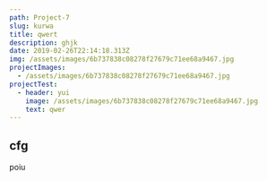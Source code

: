 ```yaml
---
path: Project-7
slug: kurwa
title: qwert
description: ghjk
date: 2019-02-26T22:14:18.313Z
img: /assets/images/6b737838c08278f27679c71ee68a9467.jpg
projectImages:
  - /assets/images/6b737838c08278f27679c71ee68a9467.jpg
projectTest:
  - header: yui
    image: /assets/images/6b737838c08278f27679c71ee68a9467.jpg
    text: qwer
---
```

## cfg

poiu
